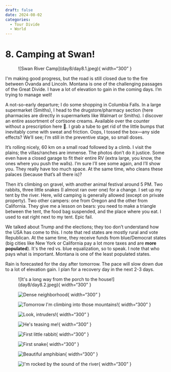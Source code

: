 ```yaml
---
draft: false 
date: 2024-08-02
categories:
  - Tour Divide
  - World
---
```


# 8. Camping at Swan!

<figure markdown>
![Swan River Camp](day8/day8.1.jpeg){ width=“300” }
</figure>

I'm making good progress, but the road is still closed due to the fire between Ovanda and Lincoln. Montana is one of the challenging passages of the Great Divide. I have a lot of elevation to gain in the coming days. I’m trying to manage well!

<!-- more -->

A not-so-early departure; I do some shopping in Columbia Falls. In a large supermarket (Smiths), I head to the drugstore/pharmacy section (here pharmacies are directly in supermarkets like Walmart or Smiths). I discover an entire assortment of cortisone creams. Available over the counter without a prescription here 🤔. I grab a tube to get rid of the little bumps that inevitably come with sweat and friction. Oops, I tossed the box—any side effects? We’ll see; I’m still in the preventive stage, so small doses.

It’s rolling nicely, 60 km on a small road followed by a climb. I visit the plains; the villas/ranches are immense. The photos don’t do it justice. Some even have a closed garage to fit their entire RV (extra large, you know, the ones where you push the walls). I’m sure I’ll see some again, and I’ll show you. They really have too much space. At the same time, who cleans these palaces (because that’s all there is)?

Then it’s climbing on gravel, with another animal festival around 5 PM. Two rabbits, three little snakes (I almost ran over one) for a change. I set up my tent by the river. Here, wild camping is generally allowed (except on private property). Two other campers: one from Oregon and the other from California. They give me a lesson on bears: you need to make a triangle between the tent, the food bag suspended, and the place where you eat. I used to eat right next to my tent. Epic fail.

We talked about Trump and the elections; they too don’t understand how the USA has come to this. I note that red states are mostly rural and vote Republican. At the same time, they receive funds from blue/Democrat states (big cities like New York or California pay a lot more taxes and are **more populated**). It's the red vs. blue equalization, so to speak. I note that who pays what is important. Montana is one of the least populated states.

Rain is forecasted for the day after tomorrow. The pace will slow down due to a lot of elevation gain. I plan for a recovery day in the next 2-3 days.

<figure markdown>
![It's a long way from the porch to the house!](day8/day8.2.jpeg){ width=“300” }

![Dense neighborhood](day8/day8.3.jpeg){ width=“300” }

![Tomorrow I'm climbing into those mountains!](day8/day8.4.jpeg){ width=“300” }

![Look, intruders!](day8/day8.5.jpeg){ width=“300” }

![He's teasing me!](day8/day8.6.jpeg){ width=“300” }

![First little rabbit](day8/day8.7.jpeg){ width=“300” }

![First snake](day8/day8.8.jpeg){ width=“300” }

![Beautiful amphibian](day8/day8.9.jpeg){ width=“300” }

![I'm rocked by the sound of the river](day8/day8.10.jpeg){ width=“300” }

</figure>
